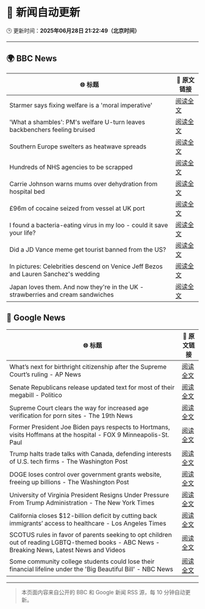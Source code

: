 # 🧠 新闻自动更新

🕒 更新时间：**2025年06月28日 21:22:49（北京时间）**

---

## 🌍 BBC News

| 🌐 标题 | 🔗 原文链接 |
|--------|-------------|
| Starmer says fixing welfare is a 'moral imperative' | [阅读全文](https://www.bbc.com/news/articles/c20wxq3q1x3o) |
| 'What a shambles': PM's welfare U-turn leaves backbenchers feeling bruised | [阅读全文](https://www.bbc.com/news/articles/cd78vz9q3g5o) |
| Southern Europe swelters as heatwave spreads | [阅读全文](https://www.bbc.com/news/articles/c5y74nv1zqpo) |
| Hundreds of NHS agencies to be scrapped | [阅读全文](https://www.bbc.com/news/articles/c3w4xl8gyyqo) |
| Carrie Johnson warns mums over dehydration from hospital bed | [阅读全文](https://www.bbc.com/news/articles/c4gd31g56d3o) |
| £96m of cocaine seized from vessel at UK port | [阅读全文](https://www.bbc.com/news/articles/c1k84xpz1mmo) |
| I found a bacteria-eating virus in my loo - could it save your life? | [阅读全文](https://www.bbc.com/news/articles/czryvm3nlvdo) |
| Did a JD Vance meme get tourist banned from the US? | [阅读全文](https://www.bbc.com/news/videos/c5y2l9nn7y1o) |
| In pictures: Celebrities descend on Venice Jeff Bezos and Lauren Sanchez's wedding | [阅读全文](https://www.bbc.com/news/articles/cdx5g4vjz07o) |
| Japan loves them. And now they're in the UK - strawberries and cream sandwiches | [阅读全文](https://www.bbc.com/news/articles/c75rdryk63lo) |

## 📰 Google News

| 🌐 标题 | 🔗 原文链接 |
|--------|-------------|
| What’s next for birthright citizenship after the Supreme Court’s ruling - AP News | [阅读全文](https://news.google.com/rss/articles/CBMiswFBVV95cUxOUHhJWExxU3E1Z09YRFJZQ2FwS3VjanRHMXRiOVZ6STY0RlVuNnc5N0lWZks3RVlLb0kzRzVSaUN3RW9kckI3U1pEclZMMTA4OTQ2S0hSUkFFSXVEalNKdmx4QVVWbkJ0WW1BN3J5ZzRHU3ZTQ1FDVHRDblgxaWZLZTRmVGxKeWhFSlJBc3RMbU04VWM0U24tTjZrTU02dVpVWWRDYjc1SVZEM2h0czhLdkpSaw?oc=5) |
| Senate Republicans release updated text for most of their megabill - Politico | [阅读全文](https://news.google.com/rss/articles/CBMiygFBVV95cUxPX0Z4MmNoRHAtYmcwRzFNaktIczB5UFhjd1A1d01MN3B3aXlmQlJpR3puY19TY3RPNUFlTFdkWEM2VXZ3ZVVxZldubXFpLTJ0V3hkcnF6Y1laTjhITXhiVmUtMGtfYVFZdDVac1pwVkZEU2tOTV9acDNzMjlfUUtMem5teDFQYW1rYXJ0d2M5TTllSXJhWi1CTlltNVlBN3liMGhkdFlsbkVuMXY4dDVRM0NqdmxrTEszcWlNWHJFOEdnNXU0NFNlRTZB?oc=5) |
| Supreme Court clears the way for increased age verification for porn sites - The 19th News | [阅读全文](https://news.google.com/rss/articles/CBMihgFBVV95cUxOT3A4SU5Qamx2VjlZaDlKc1JBOFJOZHF2cnNSWmMxTFlIMUNVTmdVcFNKZGZOTjlPMG9jeXpqdkVuaWJGVWZaaXdjdjhSWUd5U0lNemlBUnNCclRURTlXdmZPdFk1ZC05VVEzQjduRVViUzFVajVYRU1va0wxN1FTbTVkeEl4QQ?oc=5) |
| Former President Joe Biden pays respects to Hortmans, visits Hoffmans at the hospital - FOX 9 Minneapolis-St. Paul | [阅读全文](https://news.google.com/rss/articles/CBMijgFBVV95cUxObDNFOWdGSGFEeHdydG9vb19XOVp0TnNuV3czZ1VVZ2dlNFlrb0xaZnduRFBaWHRWQkNIZk9BQlJWdkRPOHVpQ3lRRTF3dXBHSnk1OXA0VmJZa0ZpQ0pOQmI1RlJPWEE1SGZLWW1ja0tibzFTbXhfWWJWR1NTbW1PN1BFcnhhY3FNUGVMd1NR0gGTAUFVX3lxTFBxQ0czb285VktHaHd0SmNrRDF5YjNuR0xQMmNla0Z6ekY5eEhuMl80UjlaNU9qTGNPTnhSMUVPNG5pUEJBOHd4d29FM3RVZmlYdXM2MlJXZUljdHpMQVlFR0hMQzQ4YXVYNklGY29aSjNBM3RGRkdteGl4a2FEc21TcXgwd0J5dnNldm1aV1FkRlBpWQ?oc=5) |
| Trump halts trade talks with Canada, defending interests of U.S. tech firms - The Washington Post | [阅读全文](https://news.google.com/rss/articles/CBMimgFBVV95cUxOb1o1b3VwRDdMaWhRYTAyRlRVTEJIdk5RZ3BHLWlTZDJ4YXI4OFM2UjNRbGVaX3B4eUt2ekRRQXh5dG9pSlVCN2tLRFFJM0UyekdrTEVKLWEtQU9qLUlmUlhwTVd2Z2FzQjFmazF2U3kydFFwazdiN1BLcXVyS3dKSjl4YkhwZkhZMjNFUEFEQzhpekV1ZEtHOG93?oc=5) |
| DOGE loses control over government grants website, freeing up billions - The Washington Post | [阅读全文](https://news.google.com/rss/articles/CBMijgFBVV95cUxPMXNOYlJJalZHbVgtQjZKOEwzSmQzQ044TldWRGZsSE9PelBtOU9Xd09mNkNvbTRxMHRnTTlJYUIxUWdiOHd4clo0dGx6WWpoT1VnQUFkdzYzUEJsMW1YbWVrVFNQN190X1pLMWdTOFBOcng1VGp4alA0RHZIdlFqTDhRRVhLSmNHaHpKV2ZR?oc=5) |
| University of Virginia President Resigns Under Pressure From Trump Administration - The New York Times | [阅读全文](https://news.google.com/rss/articles/CBMikgFBVV95cUxQX2VQNS15R1RRZ0RtQy1FTzRyRjZsVXFLS0NTeTROWnNsOHJ3S1loS2ZFWXgxX0lLem1LOU9ydGdOUGRjT3dUbTQtN0pjQUJnRExITmZTUW84NWt6aThuWWdEd0JJYzFycTBvVDNzc1E4aGFQelNXVXBYYzJpU1ZmcXp4b1Nlc0tsMUJnbXJOX1VVZw?oc=5) |
| California closes $12-billion deficit by cutting back immigrants’ access to healthcare - Los Angeles Times | [阅读全文](https://news.google.com/rss/articles/CBMizAFBVV95cUxQOHBOT3RaZFJKQVRjTmdEVndZUFBPU0t5OFdmcmptTzBQaDhlekZKY2V2bWd0c0psaFV4bXlEYmJmU21rbnNvaWR4eURGOEpOOWptSDFTeHFnZG1CN0FPSF9saVhHS3kxTHJ4T0wtUnZ0bkw2Umk3VU9IU3g5RXBUS0pSYjBNNDFxblJYTURfdkpTRE5PUUlkcDFlSktKRmJXTS02M1FxUl9IU1QzOXlzbXRENHdBSmRELWp5SktTX1RXR01VWW80MzZoYm0?oc=5) |
| SCOTUS rules in favor of parents seeking to opt children out of reading LGBTQ-themed books - ABC News - Breaking News, Latest News and Videos | [阅读全文](https://news.google.com/rss/articles/CBMiqgFBVV95cUxQUDZfRnQwTzkwYmZwQ1ZVZkZVak1uWmJkdWhUZTNyREdQNDRLR01OYldLMThIWlJIemxjX09UWjBkcnVzNzV4RTdWMlVfMWlFeG9SaXF2WnBnTXFtS3BlNVNMX2RIekpWTXRjNlRaZmV3OEdEN3Z2ZzZUYmFMXzlZSjlyblVMOXhaZEpzeWR0OXk5ZDRVMXlaeF9rQnI0NThyRDMwbjNqVWE5Z9IBrwFBVV95cUxNbXItV0VWUmdBeHJhOVBaaFl4RjJ5ZWlRVmFhSS1ITVVYTFpic05vM1hvd1JDT1luTW9Fd2hqZUxkaWpaUU1xZnRlTldWSldUb2hQR2NocFhxMjJaWE44TGZXNzJmSDF3N05BTzhHWWh3RXBmVkxIeUtYa01xNFpWTzFZbzlJNkNTeVpuamtWVi1LMlVGeG5TQk9leGk2ZG4wb1BVcnZ2ZGNvdVdqUW1J?oc=5) |
| Some community college students could lose their financial lifeline under the 'Big Beautiful Bill' - NBC News | [阅读全文](https://news.google.com/rss/articles/CBMiuAFBVV95cUxNeUlDUGFKZ244akc3TWNGN0JsakoyamVLdXdENG10N1pXel9NY3ZXaW9hblF5MlpSdUthcDBUQ0pjZDdwWm1sNURvbzlmMER2dWRWWTd6SWlxUkdUcFBXYW9FUENFdWlkaklsRWlkTXhtR2JQckNCSmtJYnVabVdySmRha001RlZLRkppUXhsOHVNQzRaU2ZTM01GdS1sNnFQcWJZMThxandKcy13Znp6N3FqY0hFeEww0gFWQVVfeXFMTm1hUWdUTE1rTm11cUM0YW10czZxSVNJbXY3dXd5OWxZNjZ4UHpqbG8xVTVqa3pjMXNyOHZhT0tuU1FKQ2VPTW5uYTByZU9FcG5Ra3VJQVE?oc=5) |

---
> 本页面内容来自公开的 BBC 和 Google 新闻 RSS 源，每 10 分钟自动更新。